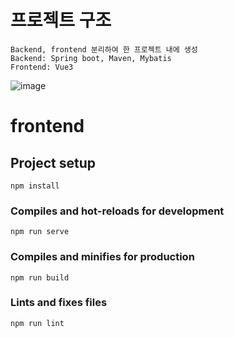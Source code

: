 # 프로젝트 구조
```
Backend, frontend 분리하여 한 프로젝트 내에 생성
Backend: Spring boot, Maven, Mybatis
Frontend: Vue3
```

![image](https://github.com/user-attachments/assets/d35a4c31-1fae-4e7c-8752-cfa024f1ce0b)

# frontend

## Project setup
```
npm install
```

### Compiles and hot-reloads for development
```
npm run serve
```

### Compiles and minifies for production
```
npm run build
```

### Lints and fixes files
```
npm run lint
```

